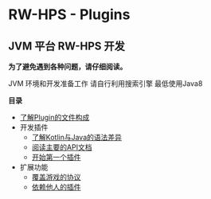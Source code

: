 # RW-HPS - Plugins

## JVM 平台 RW-HPS 开发

**为了避免遇到各种问题，请仔细阅读。**

JVM 环境和开发准备工作 请自行利用搜索引擎 最低使用Java8

**目录**

- [了解Plugin的文件构成](JsonConfig.md)
- 开发插件
    - [了解Kotlin与Java的语法差异](KotlinAndJava.md)
    - [阅读主要的API文档](../api/CoreAPI.md)
    - [开始第一个插件](https://github.com/RW-HPS/RW-HPS-ExampleJavaPlugin)
- 扩展功能
    - [覆盖游戏的协议](PluginOverride.md)
    - [依赖他人的插件](JsonConfig.md#依赖加载的例子)
